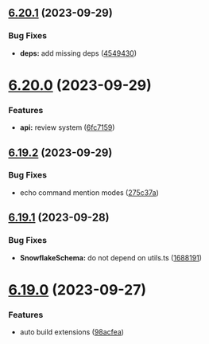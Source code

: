 ## [6.20.1](https://github.com/onesoft-sudo/sudobot/compare/v6.20.0...v6.20.1) (2023-09-29)


### Bug Fixes

* **deps:** add missing deps ([4549430](https://github.com/onesoft-sudo/sudobot/commit/4549430c00dba2ecd1e3c9bc1579b3e7f7511b0d))



# [6.20.0](https://github.com/onesoft-sudo/sudobot/compare/v6.19.2...v6.20.0) (2023-09-29)


### Features

* **api:** review system ([6fc7159](https://github.com/onesoft-sudo/sudobot/commit/6fc71595bda02c0a4bf634854e214cf49cecd3dc))



## [6.19.2](https://github.com/onesoft-sudo/sudobot/compare/v6.19.1...v6.19.2) (2023-09-29)


### Bug Fixes

* echo command mention modes ([275c37a](https://github.com/onesoft-sudo/sudobot/commit/275c37a22965d29dfd23c43c198a66ba0ec768e9))



## [6.19.1](https://github.com/onesoft-sudo/sudobot/compare/v6.19.0...v6.19.1) (2023-09-28)


### Bug Fixes

* **SnowflakeSchema:** do not depend on utils.ts ([1688191](https://github.com/onesoft-sudo/sudobot/commit/1688191f0870c4b366638f39364dc51efadfe44e))



# [6.19.0](https://github.com/onesoft-sudo/sudobot/compare/v6.18.1...v6.19.0) (2023-09-27)


### Features

* auto build extensions ([98acfea](https://github.com/onesoft-sudo/sudobot/commit/98acfeaab1374211291acd41557e8336da096522))



